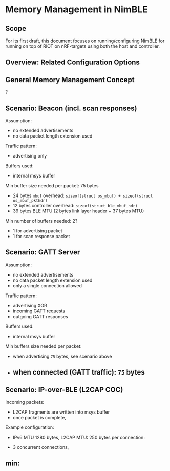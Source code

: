 # Memory Management in NimBLE

## Scope
For its first draft, this document focuses on running/configuring NimBLE for
running on top of RIOT on nRF-targets using both the host and controller.

## Overview: Related Configuration Options

## General Memory Management Concept
?


## Scenario: Beacon (incl. scan responses)
Assumption:
- no extended advertisements
- no data packet length extension used

Traffic pattern:
- advertising only

Buffers used:
- internal msys buffer

Min buffer size needed per packet: 75 bytes
- 24 bytes `mbuf` overhead: `sizeof(struct os_mbuf) + sizeof(struct os_mbuf_pkthdr)`
- 12 bytes controller overhead: `sizeof(struct ble_mbuf_hdr)`
- 39 bytes BLE MTU (2 bytes link layer header + 37 bytes MTU)

Min number of buffers needed: 2?
- 1 for advertising packet
- 1 for scan response packet


## Scenario: GATT Server
Assumption:
- no extended advertisements
- no data packet length extension used
- only a single connection allowed

Traffic pattern:
- advertising
XOR
- incoming GATT requests
- outgoing GATT responses

Buffers used:
- internal msys buffer

Min buffers size needed per packet:
- when advertising `75` bytes, see scenario above
- when connected (GATT traffic): `75` bytes
    -


## Scenario: IP-over-BLE (L2CAP COC)


Incoming packets:
- L2CAP fragments are written into msys buffer
- once packet is complete,


Example configuration:
- IPv6 MTU 1280 bytes, L2CAP MTU: 250 bytes
per connection:


- 3 concurrent connections,

min:
-
